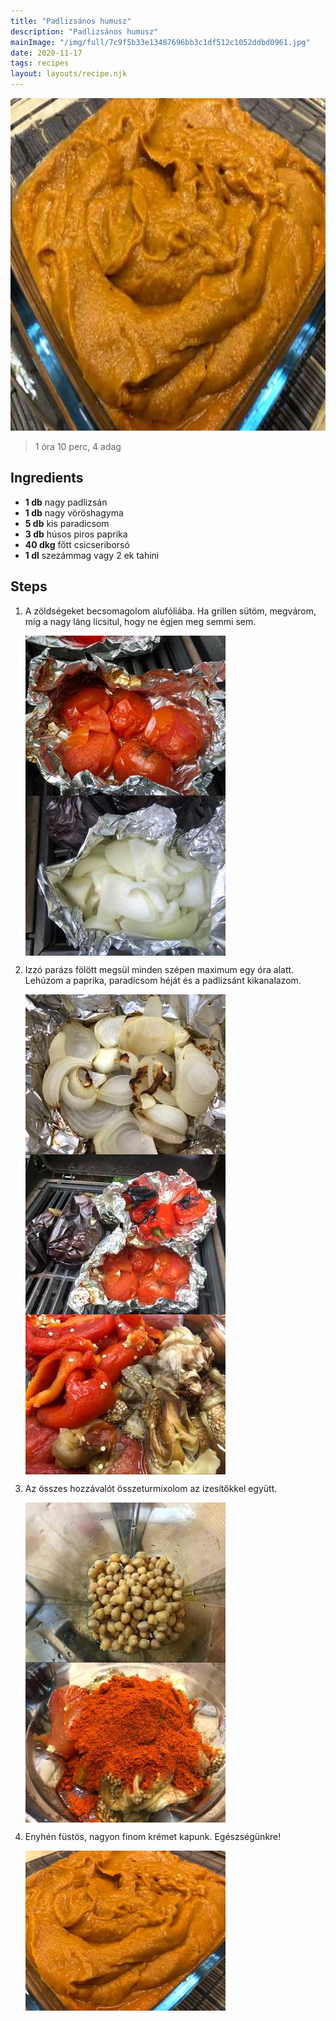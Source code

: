 ```yaml
---
title: "Padlizsános humusz"
description: "Padlizsános humusz"
mainImage: "/img/full/7c9f5b33e13487696bb3c1df512c1052ddbd0961.jpg"
date: 2020-11-17
tags: recipes
layout: layouts/recipe.njk
---
```

                            
<p align="center"><a href="https://cookpad.com/hu/receptek/13093610-padlizsanos-humusz" rel="Recipe source page"><img width="751" height="532" src="/img/full/7c9f5b33e13487696bb3c1df512c1052ddbd0961.jpg"/></a></p>

> 1 óra 10 perc, 4 adag 

## Ingredients
* **1 db** nagy padlizsán
* **1 db** nagy vöröshagyma
* **5 db** kis paradicsom
* **3 db** húsos piros paprika
* **40 dkg** főtt csicseriborsó
* **1 dl** szezámmag vagy 2 ek tahini

## Steps

1. A zöldségeket becsomagolom alufóliába. Ha grillen sütöm, megvárom, míg a nagy láng licsitul, hogy ne égjen meg semmi sem.
 
    <p><img width="320" height="256" align="left" src="/img/full/975d5f5696812deb0b7d0bf2220c07c696607aa9.jpg"/></p><p><img width="320" height="256" align="left" src="/img/full/9d382457d801aaa6d78ee897383b6f388a961425.jpg"/></p><div style="clear: both"/>

2. Izzó parázs fölött megsül minden szépen maximum egy óra alatt. Lehúzom a paprika, paradicsom héját és a padlizsánt kikanalazom.
 
    <p><img width="320" height="256" align="left" src="/img/full/0c0470cc30be8652d4660d5dea0a4219d697a1b1.jpg"/></p><p><img width="320" height="256" align="left" src="/img/full/8fea475de72ced0903207c82aa9d2901b6fc71ca.jpg"/></p><p><img width="320" height="256" align="left" src="/img/full/533b0aec46367ee8f20360b21d9b2eece0518eae.jpg"/></p><div style="clear: both"/>

3. Az összes hozzávalót összeturmixolom az ízesítőkkel együtt.
 
    <p><img width="320" height="256" align="left" src="/img/full/d59b57efa7a01a18e67ff09dfeca8f51fce4ca74.jpg"/></p><p><img width="320" height="256" align="left" src="/img/full/3a3faba764043478f2e875cbcf8785bcafecd72e.jpg"/></p><div style="clear: both"/>

4. Enyhén füstös, nagyon finom krémet kapunk. Egészségünkre!
 
    <p><img width="320" height="256" align="left" src="/img/full/4f4809e397e580b419b022df4070faf04d5cc1d6.jpg"/></p><div style="clear: both"/>

